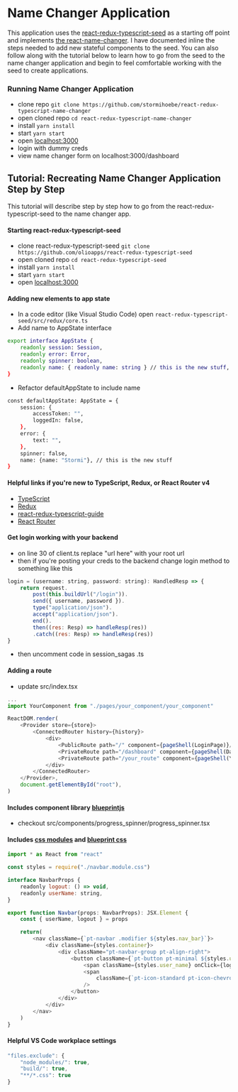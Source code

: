 # Name Changer Application 
This application uses the [react-redux-typescript-seed](https://github.com/olioapps/react-redux-typescript-seed) as a starting off point and implements [the react-name-changer](https://github.com/olioapps/onboarding/tree/master/react-name-changer). I have documented inline the steps needed to add new stateful components to the seed. You can also follow along with the tutorial below to learn how to go from the seed to the name changer application and begin to feel comfortable working with the seed to create applications. 

###  Running Name Changer Application
- clone repo `git clone https://github.com/stormihoebe/react-redux-typescript-name-changer`
- open cloned repo `cd react-redux-typescript-name-changer`
- install `yarn install`
- start `yarn start`
- open [localhost:3000](http://localhost:3000/)
- login with dummy creds
- view name changer form on localhost:3000/dashboard

## Tutorial: Recreating Name Changer Application Step by Step
This tutorial will describe step by step how to go from the react-redux-typescript-seed to the name changer app.

#### Starting react-redux-typescript-seed
- clone react-redux-typescript-seed `git clone https://github.com/olioapps/react-redux-typescript-seed`
- open cloned repo `cd react-redux-typescript-seed`
- install `yarn install`
- start `yarn start`
- open [localhost:3000](http://localhost:3000/)

#### Adding new elements to app state
- In a code editor (like Visual Studio Code) open `react-redux-typescript-seed/src/redux/core.ts`
- Add name to AppState interface
```sh
export interface AppState {
    readonly session: Session,
    readonly error: Error,
    readonly spinner: boolean,
    readonly name: { readonly name: string } // this is the new stuff, elements of appState must be readonly
}
```
- Refactor defaultAppState to include name 
```sh
const defaultAppState: AppState = {
    session: {
        accessToken: "",
        loggedIn: false,
    },
    error: {
        text: "",
    },
    spinner: false,
    name: {name: "Stormi"}, // this is the new stuff
}
``` 


#### Helpful links if you're new to TypeScript, Redux, or React Router v4
- [TypeScript](https://github.com/Microsoft/TypeScript-React-Starter#creating-a-component)
- [Redux](http://redux.js.org/#watch-the-30-free-videos)
- [react-redux-typescript-guide](https://github.com/piotrwitek/react-redux-typescript-guide#react)
- [React Router](https://reacttraining.com/react-router/web/guides/philosophy)



#### Get login working with your backend
- on line 30 of client.ts replace "url here" with your root url
- then if you're posting your creds to the backend change login method to something like this
```js
login = (username: string, password: string): HandledResp => {
    return request.
        post(this.buildUrl("/login")).
        send({ username, password }).
        type("application/json").
        accept("application/json").
        end().
        then((res: Resp) => handleResp(res))
        .catch((res: Resp) => handleResp(res))
}
```
- then uncomment code in session_sagas .ts

#### Adding a route
- update src/index.tsx
```js
...
import YourComponent from "./pages/your_component/your_component"

ReactDOM.render(
    <Provider store={store}>
        <ConnectedRouter history={history}>
            <div>
                <PublicRoute path="/" component={pageShell(LoginPage)}/>
                <PrivateRoute path="/dashboard" component={pageShell(Dashboard)}/>
                <PrivateRoute path="/your_route" component={pageShell(YourComponent)}/>
            </div>
        </ConnectedRouter>
    </Provider>,
    document.getElementById("root"),
)
```

#### Includes component library [blueprintjs](http://blueprintjs.com//docs/)
- checkout src/components/progress_spinner/progress_spinner.tsx

#### Includes [css modules](https://github.com/gajus/react-css-modules/blob/master/README.md#css-modules) and [blueprint css](http://blueprintjs.com//docs/#core/components/navbar.css-api)

```js
import * as React from "react"

const styles = require("./navbar.module.css")

interface NavbarProps {
    readonly logout: () => void,
    readonly userName: string,
}

export function Navbar(props: NavbarProps): JSX.Element {
    const { userName, logout } = props

    return(
        <nav className={`pt-navbar .modifier ${styles.nav_bar}`}>
            <div className={styles.container}>
                <div className="pt-navbar-group pt-align-right">
                    <button className={`pt-button pt-minimal ${styles.user_menu}`}>
                        <span className={styles.user_name} onClick={logout}>{userName}</span>
                        <span
                            className={`pt-icon-standard pt-icon-chevron-down ${styles.user_menu_chevron}`}
                        />
                    </button>
                </div>
            </div>
        </nav>
    )
}
```

#### Helpful VS Code workplace settings
```js
"files.exclude": {
    "node_modules/": true,
    "build/": true,
    "**/*.css": true
}
```